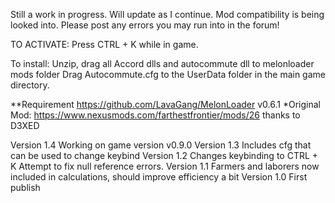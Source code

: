 Still a work in progress. Will update as I continue. Mod compatibility is being looked into. Please post any errors you may run into in the forum!

TO ACTIVATE:
Press CTRL + K while in game.

To install:
Unzip, drag all Accord dlls and autocommute dll to melonloader mods folder
Drag Autocommute.cfg to the UserData folder in the main game directory.

**Requirement https://github.com/LavaGang/MelonLoader v0.6.1
*Original Mod: https://www.nexusmods.com/farthestfrontier/mods/26 thanks to D3XED


Version 1.4
Working on game version v0.9.0
Version 1.3
Includes cfg that can be used to change keybind
Version 1.2
Changes keybinding to CTRL + K
Attempt to fix null reference errors.
Version 1.1
Farmers and laborers now included in calculations, should improve efficiency a bit
Version 1.0
First publish
